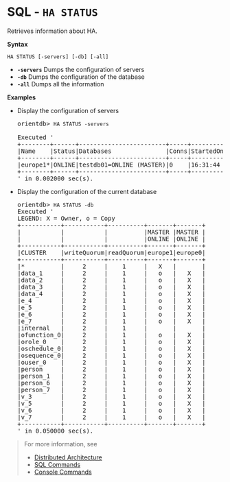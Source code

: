 # SQL - `HA STATUS`

Retrieves information about HA.

**Syntax**

```
HA STATUS [-servers] [-db] [-all]
```

- **`-servers`** Dumps the configuration of servers
- **`-db`** Dumps the configuration of the database
- **`-all`** Dumps all the information


**Examples**

- Display the configuration of servers

  <pre>
  orientdb> <code class='lang-sql userinput'>HA STATUS -servers</code>

  Executed '
  +--------+------+------------------------+-----+---------+----------------+----------------+-----------------------+
  |Name    |Status|Databases               |Conns|StartedOn|Binary          |HTTP            |UsedMemory             |
  +--------+------+------------------------+-----+---------+----------------+----------------+-----------------------+
  |europe1*|ONLINE|testdb01=ONLINE (MASTER)|0    |16:31:44 |192.168.1.5:2425|192.168.1.5:2481|183.06MB/3.56GB (5.03%)|
  +--------+------+------------------------+-----+---------+----------------+----------------+-----------------------+
  ' in 0.002000 sec(s).
  </pre>

- Display the configuration of the current database

  <pre>
  orientdb> <code class='lang-sql userinput'>HA STATUS -db</code>
  Executed '
  LEGEND: X = Owner, o = Copy
  +-----------+-----------+----------+-------+-------+
  |           |           |          |MASTER |MASTER |
  |           |           |          |ONLINE |ONLINE |
  +-----------+-----------+----------+-------+-------+
  |CLUSTER    |writeQuorum|readQuorum|europe1|europe0|
  +-----------+-----------+----------+-------+-------+
  |*          |     2     |    1     |   X   |       |
  |data_1     |     2     |    1     |   o   |   X   |
  |data_2     |     2     |    1     |   o   |   X   |
  |data_3     |     2     |    1     |   o   |   X   |
  |data_4     |     2     |    1     |   o   |   X   |
  |e_4        |     2     |    1     |   o   |   X   |
  |e_5        |     2     |    1     |   o   |   X   |
  |e_6        |     2     |    1     |   o   |   X   |
  |e_7        |     2     |    1     |   o   |   X   |
  |internal   |     2     |    1     |       |       |
  |ofunction_0|     2     |    1     |   o   |   X   |
  |orole_0    |     2     |    1     |   o   |   X   |
  |oschedule_0|     2     |    1     |   o   |   X   |
  |osequence_0|     2     |    1     |   o   |   X   |
  |ouser_0    |     2     |    1     |   o   |   X   |
  |person     |     2     |    1     |   o   |   X   |
  |person_1   |     2     |    1     |   o   |   X   |
  |person_6   |     2     |    1     |   o   |   X   |
  |person_7   |     2     |    1     |   o   |   X   |
  |v_3        |     2     |    1     |   o   |   X   |
  |v_5        |     2     |    1     |   o   |   X   |
  |v_6        |     2     |    1     |   o   |   X   |
  |v_7        |     2     |    1     |   o   |   X   |
  +-----------+-----------+----------+-------+-------+
  ' in 0.050000 sec(s).
  </pre>

>For more information, see
>- [Distributed Architecture](Distributed-Architecture.md)
>- [SQL Commands](SQL.md)
>- [Console Commands](Console-Commands.md)
